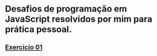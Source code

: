 # Desafios de programação em JavaScript resolvidos por mim para prática pessoal.

## [Exercicio 01](https://rackaraujo.github.io/JS/Exercicios%20basicos/Exercicio01/)
